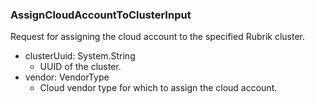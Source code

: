 ### AssignCloudAccountToClusterInput
Request for assigning the cloud account to the specified Rubrik cluster.

- clusterUuid: System.String
  - UUID of the cluster.
- vendor: VendorType
  - Cloud vendor type for which to assign the cloud account.
